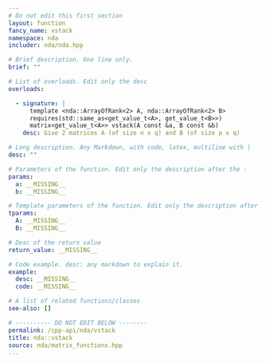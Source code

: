 ```yaml
---
# Do not edit this first section
layout: function
fancy_name: vstack
namespace: nda
includer: nda/nda.hpp

# Brief description. One line only.
brief: ""

# List of overloads. Edit only the desc
overloads:

  - signature: |
      template <nda::ArrayOfRank<2> A, nda::ArrayOfRank<2> B>
      requires(std::same_as<get_value_t<A>, get_value_t<B>>)
      matrix<get_value_t<A>> vstack(A const &a, B const &b)
    desc: Give 2 matrices A (of size n x q) and B (of size p x q)

# Long description. Any Markdown, with code, latex, multiline with |
desc: ""

# Parameters of the function. Edit only the description after the :
params:
  a: __MISSING__
  b: __MISSING__

# Template parameters of the function. Edit only the description after the :
tparams:
  A: __MISSING__
  B: __MISSING__

# Desc of the return value
return_value: __MISSING__

# Code example. desc: any markdown to explain it.
example:
  desc: __MISSING__
  code: __MISSING__

# A list of related functions/classes
see-also: []

# ---------- DO NOT EDIT BELOW --------
permalink: /cpp-api/nda/vstack
title: nda::vstack
source: nda/matrix_functions.hpp
...
```



